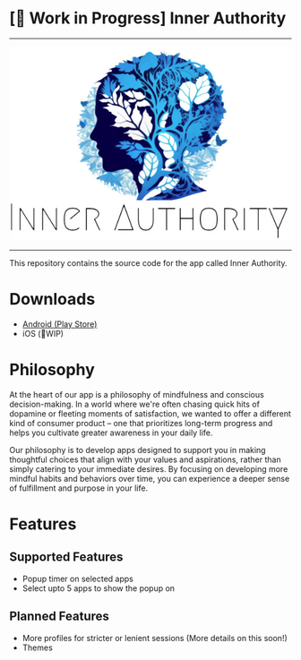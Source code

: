 # [🚧 Work in Progress] Inner Authority

---

<p align="center">
  <img src="assets/icons/logoWithTextAndBg.jpg" />
</p>

---

This repository contains the source code for the app called Inner Authority.

# Downloads

- [Android (Play Store)](https://play.google.com/store/apps/details?id=com.ade.ade&hl=en&gl=US)
- iOS (🚧WIP)

# Philosophy

At the heart of our app is a philosophy of mindfulness and conscious decision-making. In a world where we're often chasing quick hits of dopamine or fleeting moments of satisfaction, we wanted to offer a different kind of consumer product – one that prioritizes long-term progress and helps you cultivate greater awareness in your daily life.

Our philosophy is to develop apps designed to support you in making thoughtful choices that align with your values and aspirations, rather than simply catering to your immediate desires. By focusing on developing more mindful habits and behaviors over time, you can experience a deeper sense of fulfillment and purpose in your life.

# Features

## Supported Features

- Popup timer on selected apps
- Select upto 5 apps to show the popup on


## Planned Features

- More profiles for stricter or lenient sessions (More details on this soon!)
- Themes